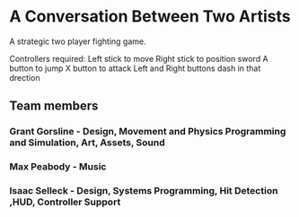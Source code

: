 # A Conversation Between Two Artists

A strategic two player fighting game.  

Controllers required:
Left stick to move 
Right stick to position sword 
A button to jump 
X button to attack 
Left and Right buttons dash in that drection 

## Team members 
### Grant Gorsline - Design, Movement and Physics Programming and Simulation, Art, Assets, Sound
### Max Peabody - Music
### Isaac Selleck  - Design, Systems Programming, Hit Detection ,HUD, Controller Support  